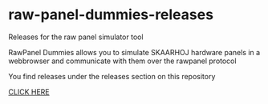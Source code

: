 # raw-panel-dummies-releases
Releases for the raw panel simulator tool

RawPanel Dummies allows you to simulate SKAARHOJ hardware panels in a webbrowser and communicate with them over the rawpanel protocol

You find releases under the releases section on this repository

[CLICK HERE](https://github.com/SKAARHOJ/raw-panel-dummies-releases/releases)

